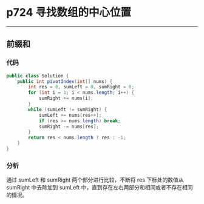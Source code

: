 # p724 寻找数组的中心位置

---

## 前缀和

### 代码

```java
public class Solution {
    public int pivotIndex(int[] nums) {
        int res = 0, sumLeft = 0, sumRight = 0;
        for (int i = 1; i < nums.length; i++) {
            sumRight += nums[i];
        }
        while (sumLeft != sumRight) {
            sumLeft += nums[res++];
            if (res >= nums.length) break;
            sumRight -= nums[res];
        }
        return res < nums.length ? res : -1;
    }
}
```

### 分析

通过 sumLeft 和 sumRight 两个部分进行比较，不断将 res 下标处的数值从 sumRight 中去除加到 sumLeft 中，直到存在左右两部分和相同或者不存在相同的情况。
